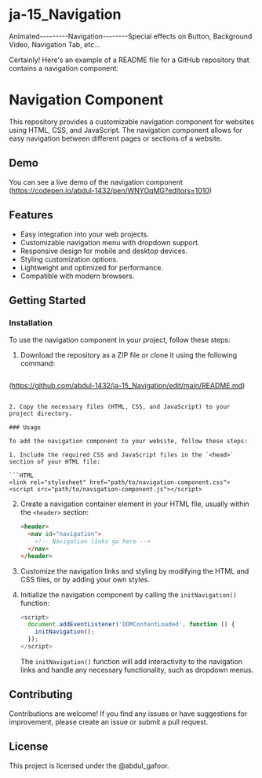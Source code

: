 # ja-15_Navigation
Animated---------Navigation--------Special effects on Button, Background Video, Navigation Tab, etc...

Certainly! Here's an example of a README file for a GitHub repository that contains a navigation component:

# Navigation Component

This repository provides a customizable navigation component for websites using HTML, CSS, and JavaScript. The navigation component allows for easy navigation between different pages or sections of a website.

## Demo

You can see a live demo of the navigation component (https://codepen.io/abdul-1432/pen/WNYOqMG?editors=1010)

## Features

- Easy integration into your web projects.
- Customizable navigation menu with dropdown support.
- Responsive design for mobile and desktop devices.
- Styling customization options.
- Lightweight and optimized for performance.
- Compatible with modern browsers.

## Getting Started

### Installation

To use the navigation component in your project, follow these steps:

1. Download the repository as a ZIP file or clone it using the following command:

   ```bash
(https://github.com/abdul-1432/ja-15_Navigation/edit/main/README.md)
   ```

2. Copy the necessary files (HTML, CSS, and JavaScript) to your project directory.

### Usage

To add the navigation component to your website, follow these steps:

1. Include the required CSS and JavaScript files in the `<head>` section of your HTML file:

   ```HTML
   <link rel="stylesheet" href="path/to/navigation-component.css">
   <script src="path/to/navigation-component.js"></script>
   ```

2. Create a navigation container element in your HTML file, usually within the `<header>` section:

   ```HTML
   <header>
     <nav id="navigation">
       <!-- Navigation links go here -->
     </nav>
   </header>
   ```

3. Customize the navigation links and styling by modifying the HTML and CSS files, or by adding your own styles.

4. Initialize the navigation component by calling the `initNavigation()` function:

   ```javascript
   <script>
     document.addEventListener('DOMContentLoaded', function () {
       initNavigation();
     });
   </script>
   ```

   The `initNavigation()` function will add interactivity to the navigation links and handle any necessary functionality, such as dropdown menus.


## Contributing

Contributions are welcome! If you find any issues or have suggestions for improvement, please create an issue or submit a pull request.

## License

This project is licensed under the @abdul_gafoor.
